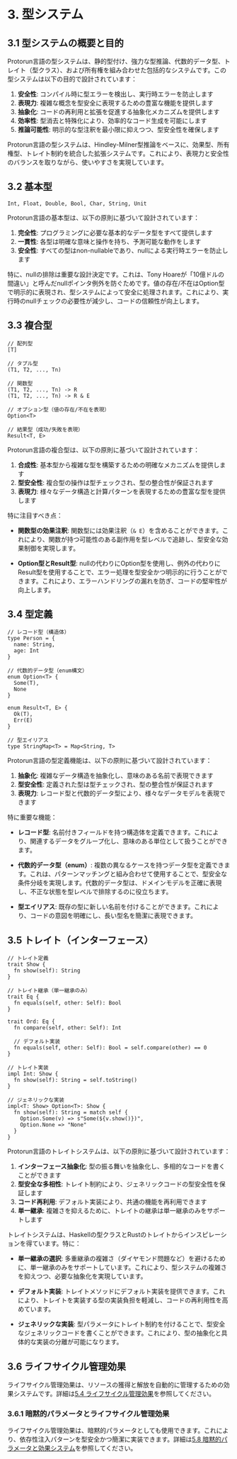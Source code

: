 # 3. 型システム

## 3.1 型システムの概要と目的

Protorun言語の型システムは、静的型付け、強力な型推論、代数的データ型、トレイト（型クラス）、および所有権を組み合わせた包括的なシステムです。この型システムは以下の目的で設計されています：

1. **安全性**: コンパイル時に型エラーを検出し、実行時エラーを防止します
2. **表現力**: 複雑な概念を型安全に表現するための豊富な機能を提供します
3. **抽象化**: コードの再利用と拡張を促進する抽象化メカニズムを提供します
4. **効率性**: 型消去と特殊化により、効率的なコード生成を可能にします
5. **推論可能性**: 明示的な型注釈を最小限に抑えつつ、型安全性を確保します

Protorun言語の型システムは、Hindley-Milner型推論をベースに、効果型、所有権型、トレイト制約を統合した拡張システムです。これにより、表現力と安全性のバランスを取りながら、使いやすさを実現しています。

## 3.2 基本型

```
Int, Float, Double, Bool, Char, String, Unit
```

Protorun言語の基本型は、以下の原則に基づいて設計されています：

1. **完全性**: プログラミングに必要な基本的なデータ型をすべて提供します
2. **一貫性**: 各型は明確な意味と操作を持ち、予測可能な動作をします
3. **安全性**: すべての型はnon-nullableであり、nullによる実行時エラーを防止します

特に、nullの排除は重要な設計決定です。これは、Tony Hoareが「10億ドルの間違い」と呼んだnullポインタ例外を防ぐためです。値の存在/不在はOption型で明示的に表現され、型システムによって安全に処理されます。これにより、実行時のnullチェックの必要性が減少し、コードの信頼性が向上します。

## 3.3 複合型

```
// 配列型
[T]

// タプル型
(T1, T2, ..., Tn)

// 関数型
(T1, T2, ..., Tn) -> R
(T1, T2, ..., Tn) -> R & E

// オプション型（値の存在/不在を表現）
Option<T>

// 結果型（成功/失敗を表現）
Result<T, E>
```

Protorun言語の複合型は、以下の原則に基づいて設計されています：

1. **合成性**: 基本型から複雑な型を構築するための明確なメカニズムを提供します
2. **型安全性**: 複合型の操作は型チェックされ、型の整合性が保証されます
3. **表現力**: 様々なデータ構造と計算パターンを表現するための豊富な型を提供します

特に注目すべき点：

- **関数型の効果注釈**: 関数型には効果注釈（`& E`）を含めることができます。これにより、関数が持つ可能性のある副作用を型レベルで追跡し、型安全な効果制御を実現します。

- **Option型とResult型**: nullの代わりにOption型を使用し、例外の代わりにResult型を使用することで、エラー処理を型安全かつ明示的に行うことができます。これにより、エラーハンドリングの漏れを防ぎ、コードの堅牢性が向上します。

## 3.4 型定義

```
// レコード型（構造体）
type Person = {
  name: String,
  age: Int
}

// 代数的データ型（enum構文）
enum Option<T> {
  Some(T),
  None
}

enum Result<T, E> {
  Ok(T),
  Err(E)
}

// 型エイリアス
type StringMap<T> = Map<String, T>
```

Protorun言語の型定義機能は、以下の原則に基づいて設計されています：

1. **抽象化**: 複雑なデータ構造を抽象化し、意味のある名前で表現できます
2. **型安全性**: 定義された型は型チェックされ、型の整合性が保証されます
3. **表現力**: レコード型と代数的データ型により、様々なデータモデルを表現できます

特に重要な機能：

- **レコード型**: 名前付きフィールドを持つ構造体を定義できます。これにより、関連するデータをグループ化し、意味のある単位として扱うことができます。

- **代数的データ型（enum）**: 複数の異なるケースを持つデータ型を定義できます。これは、パターンマッチングと組み合わせて使用することで、型安全な条件分岐を実現します。代数的データ型は、ドメインモデルを正確に表現し、不正な状態を型レベルで排除するのに役立ちます。

- **型エイリアス**: 既存の型に新しい名前を付けることができます。これにより、コードの意図を明確にし、長い型名を簡潔に表現できます。

## 3.5 トレイト（インターフェース）

```
// トレイト定義
trait Show {
  fn show(self): String
}

// トレイト継承（単一継承のみ）
trait Eq {
  fn equals(self, other: Self): Bool
}

trait Ord: Eq {
  fn compare(self, other: Self): Int
  
  // デフォルト実装
  fn equals(self, other: Self): Bool = self.compare(other) == 0
}

// トレイト実装
impl Int: Show {
  fn show(self): String = self.toString()
}

// ジェネリックな実装
impl<T: Show> Option<T>: Show {
  fn show(self): String = match self {
    Option.Some(v) => s"Some(${v.show()})",
    Option.None => "None"
  }
}
```

Protorun言語のトレイトシステムは、以下の原則に基づいて設計されています：

1. **インターフェース抽象化**: 型の振る舞いを抽象化し、多相的なコードを書くことができます
2. **型安全な多相性**: トレイト制約により、ジェネリックコードの型安全性を保証します
3. **コード再利用**: デフォルト実装により、共通の機能を再利用できます
4. **単一継承**: 複雑さを抑えるために、トレイトの継承は単一継承のみをサポートします

トレイトシステムは、Haskellの型クラスとRustのトレイトからインスピレーションを得ています。特に：

- **単一継承の選択**: 多重継承の複雑さ（ダイヤモンド問題など）を避けるために、単一継承のみをサポートしています。これにより、型システムの複雑さを抑えつつ、必要な抽象化を実現しています。

- **デフォルト実装**: トレイトメソッドにデフォルト実装を提供できます。これにより、トレイトを実装する型の実装負担を軽減し、コードの再利用性を高めています。

- **ジェネリックな実装**: 型パラメータにトレイト制約を付けることで、型安全なジェネリックコードを書くことができます。これにより、型の抽象化と具体的な実装の分離が可能になります。

## 3.6 ライフサイクル管理効果

ライフサイクル管理効果は、リソースの獲得と解放を自動的に管理するための効果システムです。詳細は[5.4 ライフサイクル管理効果](05-algebraic-effects.md#54-ライフサイクル管理効果)を参照してください。

### 3.6.1 暗黙的パラメータとライフサイクル管理効果

ライフサイクル管理効果は、暗黙的パラメータとしても使用できます。これにより、依存性注入パターンを型安全かつ簡潔に実装できます。詳細は[5.8 暗黙的パラメータと効果システム](05-algebraic-effects.md#58-暗黙的パラメータと効果システム)を参照してください。
